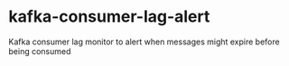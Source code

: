 # kafka-consumer-lag-alert
Kafka consumer lag monitor to alert when messages might expire before being consumed
